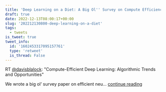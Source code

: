 ```yaml
---
title: 'Deep Learning on a Diet: A Big Ol'' Survey on Compute Efficiency'
draft: true
date: 2022-12-13T08:00:17+00:00
slug: '202212130800-deep-learning-on-a-diet'
tags:
  - tweets
is_tweet: true
tweet_info:
  id: '1602453317095157761'
  type: 'retweet'
  is_thread: False
---
```




RT [@davisblalock](https://x.com/davisblalock): "Compute-Efficient Deep Learning: Algorithmic Trends and Opportunities"

We wrote a big ol’ survey paper on efficient neu… [continue reading](https://x.com/sytelus/status/1602453317095157761)
